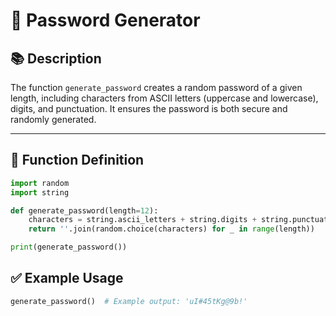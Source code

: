# 🔑 Password Generator

## 📚 Description
The function `generate_password` creates a random password of a given length, including characters from ASCII letters (uppercase and lowercase), digits, and punctuation. It ensures the password is both secure and randomly generated.

---

## 📐 Function Definition

```python
import random
import string

def generate_password(length=12):
    characters = string.ascii_letters + string.digits + string.punctuation
    return ''.join(random.choice(characters) for _ in range(length))

print(generate_password())
```
## ✅ Example Usage
```python
generate_password()  # Example output: 'uI#45tKg@9b!'
```
